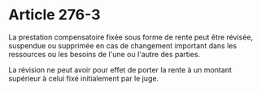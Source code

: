 # Article 276-3

La prestation compensatoire fixée sous forme de rente peut être révisée, suspendue ou supprimée en cas de changement important dans les ressources ou les besoins de l'une ou l'autre des parties.

La révision ne peut avoir pour effet de porter la rente à un montant supérieur à celui fixé initialement par le juge.
